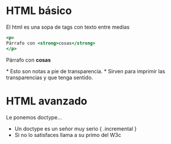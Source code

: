 HTML básico
===========

El html es una sopa de tags con texto entre medias

~~~~ {.html }
<p>
Párrafo con <strong>cosas</strong>
</p>
~~~~

<div class="example">
<p>
Párrafo con <strong>cosas</strong>
</p>
</div>

<div class="notes">
 * Esto son notas a pie de transparencia.
 * Sirven para imprimir las transparencias y que tenga sentido.
</div>


HTML avanzado
=============

Le ponemos doctype...

 * Un doctype es un señor muy serio { .incremental }
 * Si no lo satisfaces llama a su primo del W3c
